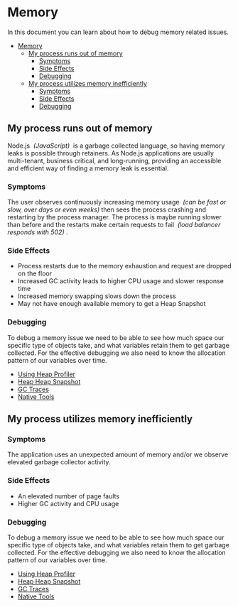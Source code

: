 # Memory

In this document you can learn about how to debug memory related issues.

- [Memory](#memory)
  - [My process runs out of memory](#my-process-runs-out-of-memory)
    - [Symptoms](#symptoms)
    - [Side Effects](#side-effects)
    - [Debugging](#debugging)
  - [My process utilizes memory inefficiently](#my-process-utilizes-memory-inefficiently)
    - [Symptoms](#symptoms-1)
    - [Side Effects](#side-effects-1)
    - [Debugging](#debugging-1)

## My process runs out of memory

Node.js ​ _(JavaScript)_ ​ is a garbage collected language, so having memory
leaks is possible through retainers. As Node.js applications are usually
multi-tenant, business critical, and long-running, providing an accessible and
efficient way of finding a memory leak is essential.

### Symptoms

The user observes continuously increasing memory usage ​ _(can be fast or slow,
over days or even weeks)_ ​then sees the process crashing and restarting by the
process manager. The process is maybe running slower than before and the
restarts make certain requests to fail ​ _(load balancer responds with 502)_ ​.

### Side Effects

- Process restarts due to the memory exhaustion and request are dropped on the
  floor
- Increased GC activity leads to higher CPU usage and slower response time
- Increased memory swapping slows down the process
- May not have enough available memory to get a Heap Snapshot

### Debugging

To debug a memory issue we need to be able to see how much space our specific
type of objects take, and what variables retain them to get garbage collected.
For the effective debugging we also need to know the allocation pattern of our
variables over time.

- [Using Heap Profiler](./step1/using_heap_profiler.md)
- [Heap Heap Snapshot](./step2/using_heap_snapshot.md)
- [GC Traces](./step3/using_gc_traces.md)
- [Native Tools](./step4/using_native_tools.md)

## My process utilizes memory inefficiently

### Symptoms

The application uses an unexpected amount of memory and/or we observe elevated
garbage collector activity.

### Side Effects

- An elevated number of page faults
- Higher GC activity and CPU usage

### Debugging

To debug a memory issue we need to be able to see how much space our specific
type of objects take, and what variables retain them to get garbage collected.
For the effective debugging we also need to know the allocation pattern of our
variables over time.

- [Using Heap Profiler](./step1/using_heap_profiler.md)
- [Heap Heap Snapshot](./step2/using_heap_snapshot.md)
- [GC Traces](./step3/using_gc_traces.md)
- [Native Tools](./step4/using_native_tools.md)
